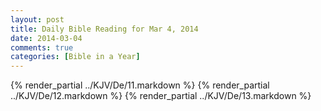 ```yaml
---
layout: post
title: Daily Bible Reading for Mar 4, 2014
date: 2014-03-04
comments: true
categories: [Bible in a Year]
---
```

{% render_partial ../KJV/De/11.markdown %}
{% render_partial ../KJV/De/12.markdown %}
{% render_partial ../KJV/De/13.markdown %}
